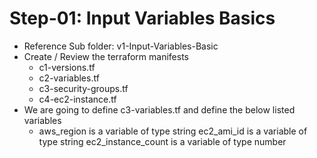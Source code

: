 # Step-01: Input Variables Basics
- Reference Sub folder: v1-Input-Variables-Basic
- Create / Review the terraform manifests
    - c1-versions.tf
    - c2-variables.tf
    - c3-security-groups.tf
    - c4-ec2-instance.tf
- We are going to define c3-variables.tf and define the below listed variables
    - aws_region is a variable of type string
ec2_ami_id is a variable of type string
ec2_instance_count is a variable of type number
